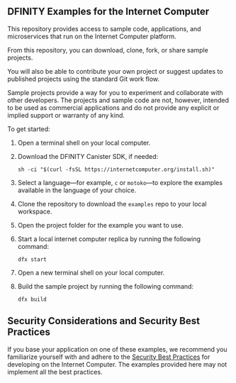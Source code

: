 ## DFINITY Examples for the Internet Computer

This repository provides access to sample code, applications, and microservices that run on the Internet Computer platform.

From this repository, you can download, clone, fork, or share sample projects.

You will also be able to contribute your own project or suggest updates to published projects using the standard Git work flow.

Sample projects provide a way for you to experiment and collaborate with other developers.
The projects and sample code are not, however, intended to be used as commercial applications and do not provide any explicit or implied support or warranty of any kind.

To get started:

1. Open a terminal shell on your local computer.

1. Download the DFINITY Canister SDK, if needed:

    ```
    sh -ci "$(curl -fsSL https://internetcomputer.org/install.sh)"
    ```

1. Select a language—for example, `c` or `motoko`—to explore the examples available in the language of your choice.

1. Clone the repository to download the `examples` repo to your local workspace.

1. Open the project folder for the example you want to use.

1. Start a local internet computer replica by running the following command:

    ```
    dfx start
    ```

1. Open a new terminal shell on your local computer.

1. Build the sample project by running the following command:

    ```
    dfx build
    ```

## Security Considerations and Security Best Practices

If you base your application on one of these examples, we recommend you familiarize yourself with and adhere to the [Security Best Practices](https://internetcomputer.org/docs/current/references/security/) for developing on the Internet Computer. The examples provided here may not implement all the best practices.
